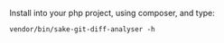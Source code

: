 Install into your php project, using composer, and type:

```shell
vendor/bin/sake-git-diff-analyser -h
```

